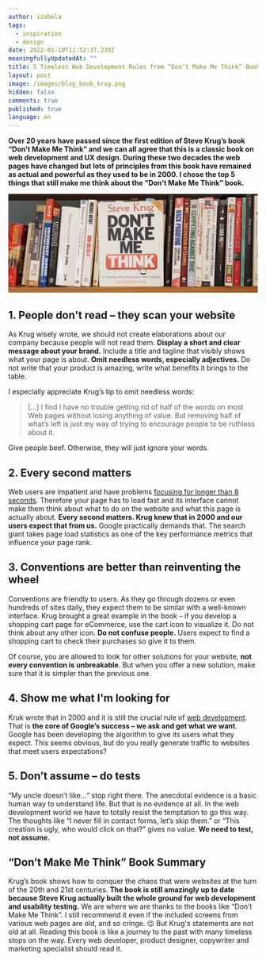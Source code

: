```yaml
---
author: izabela
tags:
  - inspiration
  - design
date: 2022-01-10T11:52:37.230Z
meaningfullyUpdatedAt: ""
title: 5 Timeless Web Development Rules from “Don’t Make Me Think” Book
layout: post
image: /images/blog_book_krug.png
hidden: false
comments: true
published: true
language: en
---
```

**Over 20 years have passed since the first edition of Steve Krug’s book “Don’t Make Me Think” and we can all agree that this is a classic book on web development and UX design. During these two decades the web pages have changed but lots of principles from this book have remained as actual and powerful as they used to be in 2000. I chose the top 5 things that still make me think about the “Don’t Make Me Think” book.** 

![Book "Don't Make Me Think"](../../static/images/blog_post_krug.png "")

## 1. People don't read – they scan your website

As Krug wisely wrote, we should not create elaborations about our company because people will not read them. **Display a short and clear message about your brand.** Include a title and tagline that visibly shows what your page is about. **Omit needless words, especially adjectives.** Do not write that your product is amazing, write what benefits it brings to the table.

I especially appreciate Krug’s tip to omit needless words:

> \[...] I find I have no trouble getting rid of half of the words on most Web pages without losing anything of value. But removing half of what’s left is just my way of trying to encourage people to be ruthless about it.

Give people beef. Otherwise, they will just ignore your words.

## 2. Every second matters

Web users are impatient and have problems [focusing for longer than 8 seconds](https://time.com/3858309/attention-spans-goldfish/). Therefore your page has to load fast and its interface cannot make them think about what to do on the website and what this page is actually about. **Every second matters. Krug knew that in 2000 and our users expect that from us.** Google practically demands that. The search giant takes page load statistics as one of the key performance metrics that influence your page rank.

## 3. Conventions are better than reinventing the wheel

Conventions are friendly to users. As they go through dozens or even hundreds of sites daily, they expect them to be similar with a well-known interface. Krug brought a great example in the book – if you develop a shopping cart page for eCommerce, use the cart icon to visualize it. Do not think about any other icon. **Do not confuse people.** Users expect to find a shopping cart to check their purchases so give it to them. 

Of course, you are allowed to look for other solutions for your website, **not every convention is unbreakable**. But when you offer a new solution, make sure that it is simpler than the previous one.

## 4. Show me what I'm looking for

Kruk wrote that in 2000 and it is still the crucial rule of [web development](/our-areas/web-development). That is **the core of Google’s success – we ask and get what we want**. Google has been developing the algorithm to give its users what they expect. This seems obvious, but do you really generate traffic to websites that meet users expectations?

## 5. Don’t assume – do tests

“My uncle doesn’t like…“ stop right there. The anecdotal evidence is a basic human way to understand life. But that is no evidence at all. In the web development world we have to totally resist the temptation to go this way. The thoughts like “I never fill in contact forms, let’s skip them.” or “This creation is ugly, who would click on that?” gives no value. **We need to test, not assume.**

## “Don’t Make Me Think” Book Summary

Krug’s book shows how to conquer the chaos that were websites at the turn of the 20th and 21st centuries. **The book is still amazingly up to date because Steve Krug actually built the whole ground for web development and usability testing.** We are where we are thanks to the books like “Don’t Make Me Think”. I still recommend it even if the included screens from various web pages are old, and so cringe. 😉 But Krug's statements are not old at all. Reading this book is like a journey to the past with many timeless stops on the way. Every web developer, product designer, copywriter and marketing specialist should read it.
